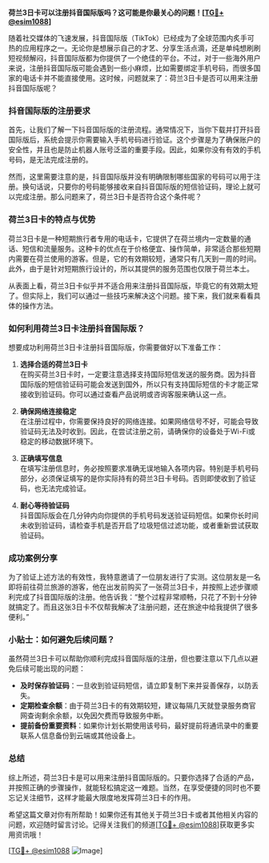 **荷兰3日卡可以注册抖音国际版吗？这可能是你最关心的问题！[[TG💪+ @esim1088](https://t.me/s/esim1088)]**

随着社交媒体的飞速发展，抖音国际版（TikTok）已经成为了全球范围内炙手可热的应用程序之一。无论你是想展示自己的才艺、分享生活点滴，还是单纯想刷刷短视频解闷，抖音国际版都为你提供了一个绝佳的平台。不过，对于一些海外用户来说，注册抖音国际版可能会遇到一些小麻烦，比如需要绑定手机号码，而很多国家的电话卡并不能直接使用。这时候，问题就来了：荷兰3日卡是否可以用来注册抖音国际版呢？

### 抖音国际版的注册要求

首先，让我们了解一下抖音国际版的注册流程。通常情况下，当你下载并打开抖音国际版后，系统会提示你需要输入手机号码进行验证。这个步骤是为了确保账户的安全性，并且也是防止机器人账号泛滥的重要手段。因此，如果你没有有效的手机号码，是无法完成注册的。

然而，这里需要注意的是，抖音国际版并没有明确限制哪些国家的号码可以用于注册。换句话说，只要你的号码能够接收来自抖音国际版的短信验证码，理论上就可以完成注册。那么问题来了，荷兰3日卡是否符合这个条件呢？

### 荷兰3日卡的特点与优势

荷兰3日卡是一种短期旅行者专用的电话卡，它提供了在荷兰境内一定数量的通话、短信和流量服务。这种卡的优点在于价格便宜、操作简单，非常适合那些短期内需要在荷兰使用的游客。但是，它的有效期较短，通常只有几天到一周的时间。此外，由于是针对短期旅行设计的，所以其提供的服务范围也仅限于荷兰本土。

从表面上看，荷兰3日卡似乎并不适合用来注册抖音国际版，毕竟它的有效期太短了。但实际上，我们可以通过一些技巧来解决这个问题。接下来，我们就来看看具体的操作方法。

### 如何利用荷兰3日卡注册抖音国际版？

想要成功利用荷兰3日卡注册抖音国际版，你需要做好以下准备工作：

1. **选择合适的荷兰3日卡**  
   在购买荷兰3日卡时，一定要注意选择支持国际短信发送的服务商。因为抖音国际版的短信验证码可能会发送到国外，所以只有支持国际短信的卡才能正常接收到验证码。你可以通过查看产品说明或咨询客服来确认这一点。

2. **确保网络连接稳定**  
   在注册过程中，你需要保持良好的网络连接。如果网络信号不好，可能会导致验证码无法及时收到。因此，在尝试注册之前，请确保你的设备处于Wi-Fi或稳定的移动数据环境下。

3. **正确填写信息**  
   在填写注册信息时，务必按照要求准确无误地输入各项内容。特别是手机号码部分，必须保证填写的是你实际持有的荷兰3日卡号码。否则即使收到了验证码，也无法完成验证。

4. **耐心等待验证码**  
   抖音国际版会在几分钟内向你提供的手机号码发送验证码短信。如果你长时间未收到验证码，请检查手机是否开启了垃圾短信过滤功能，或者重新尝试获取验证码。

### 成功案例分享

为了验证上述方法的有效性，我特意邀请了一位朋友进行了实测。这位朋友是一名即将前往荷兰旅游的游客，他在出发前购买了一张荷兰3日卡，并按照上述步骤顺利完成了抖音国际版的注册。他告诉我：“整个过程非常顺畅，只花了不到十分钟就搞定了。而且这张3日卡不仅帮我解决了注册问题，还在旅途中给我提供了很多便利。”

### 小贴士：如何避免后续问题？

虽然荷兰3日卡可以帮助你顺利完成抖音国际版的注册，但也要注意以下几点以避免后续可能出现的问题：

- **及时保存验证码**：一旦收到验证码短信，请立即复制下来并妥善保存，以防丢失。
- **定期检查余额**：由于荷兰3日卡的有效期较短，建议每隔几天就登录服务商官网查询剩余余额，以免因欠费而导致服务中断。
- **提前备份重要资料**：如果你计划长期使用该号码，最好提前将通讯录中的重要联系人信息备份到云端或其他设备上。

### 总结

综上所述，荷兰3日卡是可以用来注册抖音国际版的。只要你选择了合适的产品，并按照正确的步骤操作，就能轻松搞定这一难题。当然，在享受便捷的同时也不要忘记关注细节，这样才能最大限度地发挥荷兰3日卡的作用。

希望这篇文章对你有所帮助！如果你还有其他关于荷兰3日卡或者其他相关内容的问题，欢迎随时留言讨论。记得关注我们的频道[[TG💪+ @esim1088](https://t.me/s/esim1088)]获取更多实用资讯哦！

[[TG💪+ @esim1088](https://t.me/s/esim1088) ![Image](https://i.postimg.cc/4NQfJmqS/Snipaste-2025-05-13-00-14-12.png)]